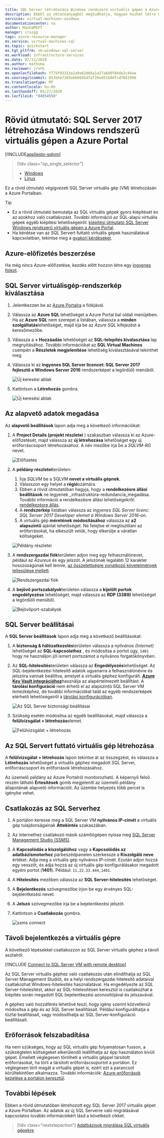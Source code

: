 ```yaml
---
title: SQL Server létrehozása Windows rendszerű virtuális gépen a Azure Portalban | Microsoft Docs
description: Ebből az oktatóanyagból megtudhatja, hogyan hozhat létre Windows rendszerű virtuális gépet SQL Server 2017-mel a Azure Portal.
services: virtual-machines-windows
documentationcenter: na
author: MashaMSFT
manager: craigg
tags: azure-resource-manager
ms.service: virtual-machines-sql
ms.topic: quickstart
ms.tgt_pltfrm: vm-windows-sql-server
ms.workload: infrastructure-services
ms.date: 07/11/2019
ms.author: mathoma
ms.reviewer: jroth
ms.openlocfilehash: f775f93313a1a9a62d66a1a27a8d0f84de2c44aa
ms.sourcegitcommit: 053e5e7103ab666454faf26ed51b0dfcd7661996
ms.translationtype: MT
ms.contentlocale: hu-HU
ms.lasthandoff: 05/27/2020
ms.locfileid: "84054550"
---
```

# <a name="quickstart-create-sql-server-2017-on-a-windows-virtual-machine-in-the-azure-portal"></a>Rövid útmutató: SQL Server 2017 létrehozása Windows rendszerű virtuális gépen a Azure Portal

[!INCLUDE[appliesto-sqlvm](../../includes/appliesto-sqlvm.md)]


> [!div class="op_single_selector"]
> * [Windows](sql-vm-create-portal-quickstart.md)
> * [Linux](../linux/sql-vm-create-portal-quickstart.md)

Ez a rövid útmutató végigvezeti SQL Server virtuális gép (VM) létrehozásán a Azure Portalban.


  > [!TIP]
  > - Ez a rövid útmutató bemutatja az SQL virtuális gépek gyors kiépítését és az azokhoz való csatlakozást. További információ az SQL-alapú virtuális gépek egyéb kiépítési lehetőségeiről: [kiépítési útmutató SQL Server Windows rendszerű virtuális gépen a Azure Portal](create-sql-vm-portal.md).
  > - Ha kérdése van az SQL Servert futtató virtuális gépek használatával kapcsolatban, tekintse meg a [gyakori kérdéseket](frequently-asked-questions-faq.md).

## <a name="get-an-azure-subscription"></a><a id="subscription"></a>Azure-előfizetés beszerzése

Ha még nincs Azure-előfizetése, kezdés előtt hozzon létre egy [ingyenes fiókot](https://azure.microsoft.com/free/?WT.mc_id=A261C142F).

## <a name="select-a-sql-server-vm-image"></a><a id="select"></a> SQL Server virtuálisgép-rendszerkép kiválasztása

1. Jelentkezzen be az [Azure Portalra](https://portal.azure.com) a fiókjával.

1. Válassza az **Azure SQL** lehetőséget a Azure Portal bal oldali menüjében. Ha az **Azure SQL** nem szerepel a listában, válassza a **minden szolgáltatás**lehetőséget, majd írja be az *Azure SQL* kifejezést a keresőmezőbe.
1. Válassza a **+ Hozzáadás** lehetőséget az **SQL-telepítés kiválasztása** lap megnyitásához. További információkat az **SQL Virtual Machines** csempén a **Részletek megjelenítése** lehetőség kiválasztásával tekinthet meg.
1. Válassza ki az **ingyenes SQL Server licencet: SQL Server 2017 fejlesztő a Windows Server 2016** rendszerképet a legördülő menüből.

   ![Új keresési ablak](./media/sql-vm-create-portal-quickstart/select-sql-2017-vm-image.png)

1. Kattintson a **Létrehozás** gombra.

   ![Új keresési ablak](./media/sql-vm-create-portal-quickstart/create-sql-2017-vm-image.png)

## <a name="provide-basic-details"></a><a id="configure"></a> Az alapvető adatok megadása

Az **alapvető beállítások** lapon adja meg a következő információkat:

1. A **Project Details (projekt részletei** ) szakaszban válassza ki az Azure-előfizetését, majd válassza az **új létrehozása** lehetőséget egy új erőforráscsoport létrehozásához. A név mezőbe írja be a _SQLVM-RG_ nevet.

   ![Előfizetés](./media/sql-vm-create-portal-quickstart/basics-project-details.png)

1. A **példány részletei**területen:
    1. Írja _SQLVM_ be a SQLVM **nevet a virtuális gépnek**. 
    1. Válasszon egy helyet a **régió**számára. 
    1. Ebben a rövid útmutatóban hagyja, hogy a **rendelkezésre állási beállítások** ne legyenek _infrastruktúra-redundancia_megadása. További információ a rendelkezésre állási lehetőségekről: [rendelkezésre állás](../../../virtual-machines/windows/availability.md). 
    1. A **rendszerkép** listában válassza az _ingyenes SQL Server licenc: SQL Server 2017 Developer elemet a Windows Server 2016-on_. 
    1. A virtuális gép **méretének** **módosításához** válassza az **a2 alapszintű** ajánlat lehetőséget. Ne felejtse el megtisztítani az erőforrásokat, ha elkészült velük, hogy elkerülje a váratlan költségeket. 

   ![Példány részletei](./media/sql-vm-create-portal-quickstart/basics-instance-details.png)

1. A **rendszergazdai fiók**területen adjon meg egy felhasználónevet, például az _Azureus_ és egy jelszót. A jelszónak legalább 12 karakter hosszúságúnak kell lennie, [az összetettségre vonatkozó követelmények teljesülése mellett](../../../virtual-machines/windows/faq.md#what-are-the-password-requirements-when-creating-a-vm).

   ![Rendszergazdai fiók](./media/sql-vm-create-portal-quickstart/basics-administrator-account.png)

1. A **bejövő portszabályok**területen válassza a **kijelölt portok engedélyezése** lehetőséget, majd válassza az **RDP (3389)** lehetőséget a legördülő menüből. 

   ![Bejövőport-szabályok](./media/sql-vm-create-portal-quickstart/basics-inbound-port-rules.png)

## <a name="sql-server-settings"></a>SQL Server beállításai

A **SQL Server beállítások** lapon adja meg a következő beállításokat:

1. A **biztonság & hálózatkezelés**területen válassza a _nyilvános (Internet_) lehetőséget az **SQL-kapcsolathoz** , és módosítsa a portot úgy, `1401` hogy ne használjon jól ismert portszámot a nyilvános forgatókönyvben. 
1. Az **SQL-hitelesítés**területen válassza az **Engedélyezés**lehetőséget. Az SQL-bejelentkezési hitelesítő adatok ugyanarra a felhasználónévre és jelszóra vannak beállítva, amelyet a virtuális géphez konfigurált. [**Azure Key Vault integrációhoz**](azure-key-vault-integration-configure.md)használja az alapértelmezett beállítást. A **tárolási konfiguráció** nem érhető el az alapszintű SQL Server VM lemezképhez, de további információkat talál az egyéb rendszerképek elérhető lehetőségeiről a [tárolási konfigurációban](storage-configuration.md#new-vms).  

   ![Az SQL Server biztonsági beállításai](./media/sql-vm-create-portal-quickstart/sql-server-settings.png)


1. Szükség esetén módosítsa az egyéb beállításokat, majd válassza a **felülvizsgálat + létrehozás**elemet. 

   ![Felülvizsgálat + létrehozás](./media/sql-vm-create-portal-quickstart/review-create.png)


## <a name="create-the-sql-server-vm"></a>Az SQL Servert futtató virtuális gép létrehozása

A **felülvizsgálat + létrehozás** lapon tekintse át az összegzést, és válassza a **Létrehozás** lehetőséget a virtuális géphez megadott SQL Server, erőforráscsoport és erőforrások létrehozásához.

Az üzemelő példány az Azure Portalról monitorozható. A képernyő felső részén látható **Értesítések** gomb megjeleníti az üzemelő példány állapotának alapvető információit. Az üzembe helyezés több percet is igénybe vehet. 

## <a name="connect-to-sql-server"></a>Csatlakozás az SQL Serverhez

1. A portálon keresse meg a SQL Server VM **nyilvános IP-címét** a virtuális gép tulajdonságainak **Áttekintés** szakaszában.

1. Az internethez csatlakozó másik számítógépen nyissa meg [SQL Server Management Studio (SSMS)](/sql/ssms/download-sql-server-management-studio-ssms).


1. A **Kapcsolódás a kiszolgálóhoz** vagy a **Kapcsolódás az adatbázismotorhoz** párbeszédpanelen szerkessze a **Kiszolgáló neve** értéket. Adja meg a virtuális gép nyilvános IP-címét. Ezután adjon hozzá egy vesszőt, és adja hozzá az új virtuális gép konfigurálásakor megadott egyéni portot (**1401**). Például: `11.22.33.444,1401`.

1. A **Hitelesítés** mezőben válassza az **SQL Server-hitelesítés** lehetőséget.

1. A **Bejelentkezés** szövegmezőbe írjon be egy érvényes SQL-bejelentkezési nevet.

1. A **Jelszó** szövegmezőbe írja be a bejelentkezési jelszót.

1. Kattintson a **Csatlakozás** gombra.

    ![ssms connect](./media/sql-vm-create-portal-quickstart/ssms-connect.png)

## <a name="log-in-to-the-vm-remotely"></a><a id="remotedesktop"></a> Távoli bejelentkezés a virtuális gépre

A következő lépésekkel csatlakozzon az SQL Server virtuális géphez a távoli asztalról:

[!INCLUDE [Connect to SQL Server VM with remote desktop](../../../../includes/virtual-machines-sql-server-remote-desktop-connect.md)]

Az SQL Server virtuális géphez való csatlakozás után elindíthatja az SQL Server Management Studiót, és a helyi rendszergazdai hitelesítő adataival csatlakozhat Windows-hitelesítés használatával. Ha engedélyezte az SQL Server-hitelesítést, akkor az SQL-hitelesítésen keresztül is csatlakozhat a kiépítés során megadott SQL bejelentkezési azonosítójával és jelszavával.

A géphez való hozzáférés lehetővé teszi, hogy igény szerint közvetlenül módosítsa a gép és az SQL Server beállításait. Például konfigurálhatja a tűzfal beállításait, vagy módosíthatja az SQL Server-konfiguráció beállításait.

## <a name="clean-up-resources"></a>Erőforrások felszabadítása

Ha nem szükséges, hogy az SQL virtuális gép folyamatosan fusson, a szükségtelen költségeket elkerülendő leállíthatja az épp használaton kívüli gépet. Emellett véglegesen törölheti a virtuális géppel társított erőforrásokat, ha törli a társított erőforráscsoportot a portálon. Ez véglegesen törli magát a virtuális gépet is, ezért ezt a parancsot körültekintően alkalmazza. További információk: [Azure-erőforrások kezelése a portálon keresztül](../../../azure-resource-manager/management/manage-resource-groups-portal.md).


## <a name="next-steps"></a>További lépések

Ebben a rövid útmutatóban létrehozott egy SQL Server 2017 virtuális gépet a Azure Portalban. Az adatok az új SQL Serverre való migrálásával kapcsolatos további információkért lásd a következő cikket.

> [!div class="nextstepaction"]
> [Adatbázisok migrálása SQL virtuális gépekre](migrate-to-vm-from-sql-server.md)
